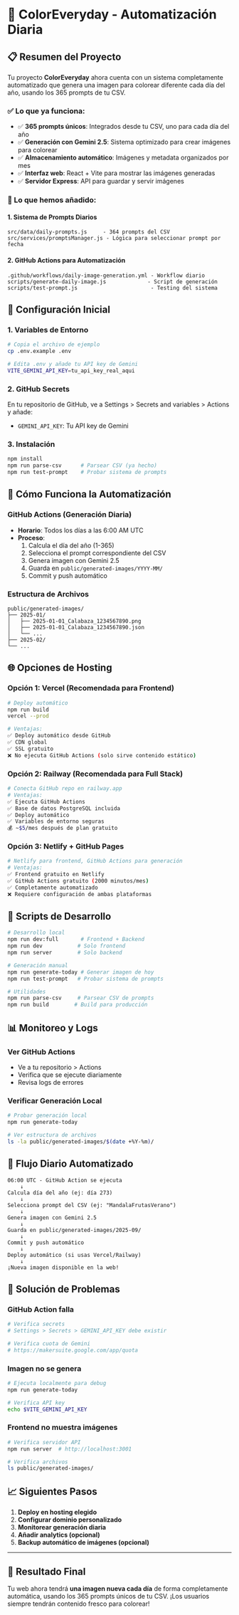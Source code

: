 
# 🎨 ColorEveryday - Automatización Diaria

## 📋 Resumen del Proyecto

Tu proyecto **ColorEveryday** ahora cuenta con un sistema completamente automatizado que genera una imagen para colorear diferente cada día del año, usando los 365 prompts de tu CSV.

### ✅ Lo que ya funciona:
- ✅ **365 prompts únicos**: Integrados desde tu CSV, uno para cada día del año
- ✅ **Generación con Gemini 2.5**: Sistema optimizado para crear imágenes para colorear
- ✅ **Almacenamiento automático**: Imágenes y metadata organizados por mes
- ✅ **Interfaz web**: React + Vite para mostrar las imágenes generadas
- ✅ **Servidor Express**: API para guardar y servir imágenes

### 🔧 Lo que hemos añadido:

#### 1. **Sistema de Prompts Diarios**
```
src/data/daily-prompts.js     - 364 prompts del CSV
src/services/promptsManager.js - Lógica para seleccionar prompt por fecha
```

#### 2. **GitHub Actions para Automatización**
```
.github/workflows/daily-image-generation.yml - Workflow diario
scripts/generate-daily-image.js             - Script de generación
scripts/test-prompt.js                       - Testing del sistema
```

## 🚀 Configuración Inicial

### 1. **Variables de Entorno**
```bash
# Copia el archivo de ejemplo
cp .env.example .env

# Edita .env y añade tu API key de Gemini
VITE_GEMINI_API_KEY=tu_api_key_real_aqui
```

### 2. **GitHub Secrets**
En tu repositorio de GitHub, ve a Settings > Secrets and variables > Actions y añade:
- `GEMINI_API_KEY`: Tu API key de Gemini

### 3. **Instalación**
```bash
npm install
npm run parse-csv      # Parsear CSV (ya hecho)
npm run test-prompt    # Probar sistema de prompts
```

## 📅 Cómo Funciona la Automatización

### **GitHub Actions (Generación Diaria)**
- **Horario**: Todos los días a las 6:00 AM UTC
- **Proceso**:
  1. Calcula el día del año (1-365)
  2. Selecciona el prompt correspondiente del CSV
  3. Genera imagen con Gemini 2.5
  4. Guarda en `public/generated-images/YYYY-MM/`
  5. Commit y push automático

### **Estructura de Archivos**
```
public/generated-images/
├── 2025-01/
│   ├── 2025-01-01_Calabaza_1234567890.png
│   ├── 2025-01-01_Calabaza_1234567890.json
│   └── ...
├── 2025-02/
└── ...
```

## 🌐 Opciones de Hosting

### **Opción 1: Vercel (Recomendada para Frontend)**
```bash
# Deploy automático
npm run build
vercel --prod

# Ventajas:
✅ Deploy automático desde GitHub
✅ CDN global
✅ SSL gratuito
❌ No ejecuta GitHub Actions (solo sirve contenido estático)
```

### **Opción 2: Railway (Recomendada para Full Stack)**
```bash
# Conecta GitHub repo en railway.app
# Ventajas:
✅ Ejecuta GitHub Actions
✅ Base de datos PostgreSQL incluida
✅ Deploy automático
✅ Variables de entorno seguras
💰 ~$5/mes después de plan gratuito
```

### **Opción 3: Netlify + GitHub Pages**
```bash
# Netlify para frontend, GitHub Actions para generación
# Ventajas:
✅ Frontend gratuito en Netlify
✅ GitHub Actions gratuito (2000 minutos/mes)
✅ Completamente automatizado
❌ Requiere configuración de ambas plataformas
```

## 🔧 Scripts de Desarrollo

```bash
# Desarrollo local
npm run dev:full       # Frontend + Backend
npm run dev           # Solo frontend
npm run server        # Solo backend

# Generación manual
npm run generate-today # Generar imagen de hoy
npm run test-prompt   # Probar sistema de prompts

# Utilidades
npm run parse-csv     # Parsear CSV de prompts
npm run build        # Build para producción
```

## 📊 Monitoreo y Logs

### **Ver GitHub Actions**
- Ve a tu repositorio > Actions
- Verifica que se ejecute diariamente
- Revisa logs de errores

### **Verificar Generación Local**
```bash
# Probar generación local
npm run generate-today

# Ver estructura de archivos
ls -la public/generated-images/$(date +%Y-%m)/
```

## 🔄 Flujo Diario Automatizado

```
06:00 UTC - GitHub Action se ejecuta
    ↓
Calcula día del año (ej: día 273)
    ↓
Selecciona prompt del CSV (ej: "MandalaFrutasVerano")
    ↓
Genera imagen con Gemini 2.5
    ↓
Guarda en public/generated-images/2025-09/
    ↓
Commit y push automático
    ↓
Deploy automático (si usas Vercel/Railway)
    ↓
¡Nueva imagen disponible en la web!
```

## 🚨 Solución de Problemas

### **GitHub Action falla**
```bash
# Verifica secrets
# Settings > Secrets > GEMINI_API_KEY debe existir

# Verifica cuota de Gemini
# https://makersuite.google.com/app/quota
```

### **Imagen no se genera**
```bash
# Ejecuta localmente para debug
npm run generate-today

# Verifica API key
echo $VITE_GEMINI_API_KEY
```

### **Frontend no muestra imágenes**
```bash
# Verifica servidor API
npm run server  # http://localhost:3001

# Verifica archivos
ls public/generated-images/
```

## 📈 Siguientes Pasos

1. **Deploy en hosting elegido**
2. **Configurar dominio personalizado**
3. **Monitorear generación diaria**
4. **Añadir analytics (opcional)**
5. **Backup automático de imágenes (opcional)**

---

## 🎯 **Resultado Final**

Tu web ahora tendrá **una imagen nueva cada día** de forma completamente automática, usando los 365 prompts únicos de tu CSV. ¡Los usuarios siempre tendrán contenido fresco para colorear!